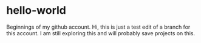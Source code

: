 # hello-world
Beginnings of my github account.
Hi, this is just a test edit of a branch for this account. I am still exploring this and will probably save projects on this. 
